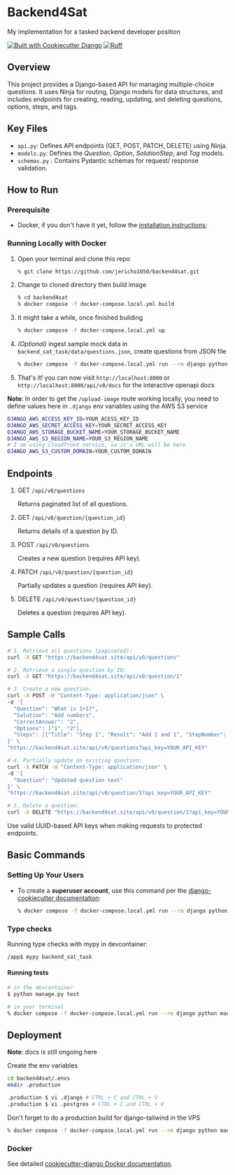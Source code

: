 # Backend4Sat

My implementation for a tasked backend developer position

[![Built with Cookiecutter Django](https://img.shields.io/badge/built%20with-Cookiecutter%20Django-ff69b4.svg?logo=cookiecutter)](https://github.com/cookiecutter/cookiecutter-django/)
[![Ruff](https://img.shields.io/endpoint?url=https://raw.githubusercontent.com/astral-sh/ruff/main/assets/badge/v2.json)](https://github.com/astral-sh/ruff)

## Overview

This project provides a Django-based API for managing multiple-choice questions. It uses Ninja for routing, Django models for data structures, and includes endpoints for creating, reading, updating, and deleting questions, options, steps, and tags.

## Key Files

- `api.py`: Defines API endpoints (GET, POST, PATCH, DELETE) using Ninja.
- `models.py`: Defines the *Question*, *Option*, *SolutionStep*, and *Tag* models.
- `schemas.py` : Contains Pydantic schemas for request/
response validation.

## How to Run

### **Prerequisite**

- Docker, if you don't have it yet, follow the [installation instructions](https://docs.docker.com/get-started/get-docker/#supported-platforms);

### Running Locally with Docker

1. Open your terminal and clone this repo

    ```sh
    % git clone https://github.com/jericho1050/backend4sat.git
    ```

2. Change to cloned directory then build image

   ```bash
   % cd backend4sat 
   % docker compose -f docker-compose.local.yml build
   ```

3. It might take a while, once finished building

   ```bash
   % docker compose -f docker-compose.local.yml up
   ```

4. *(Optional)* ingest sample mock data in `backend_sat_task/data/questions.json`, create questions from JSON file

    ```bash
    % docker compose -f docker-compose.local.yml run --rm django python manage.py ingest_questions
    ```

5. That's it! you can now visit `http://localhost:8000` or `http://localhost:8000/api/v0/docs` for the interactive openapi docs

**Note**: In order to get the `/upload-image` route working locally, you need to define values here in `.django` env variables using the AWS S3 service

```sh
DJANGO_AWS_ACCESS_KEY_ID=YOUR_ACESS_KEY_ID
DJANGO_AWS_SECRET_ACCESS_KEY=YOUR_SECRET_ACCESS_KEY
DJANGO_AWS_STORAGE_BUCKET_NAME=YOUR_STORAGE_BUCKET_NAME
DJANGO_AWS_S3_REGION_NAME=YOUR_S3_REGION_NAME
# I am using cloudfront service, so it's URL will be here
DJANGO_AWS_S3_CUSTOM_DOMAIN=YOUR_CUSTOM_DOMAIN
```

## Endpoints

1. GET `/api/v0/questions`  

   Returns paginated list of all questions.

2. GET `/api/v0/question/{question_id}`  

   Returns details of a question by ID.

3. POST `/api/v0/questions`  

   Creates a new question (requires API key).

4. PATCH `/api/v0/question/{question_id}`  

   Partially updates a question (requires API key).

5. DELETE `/api/v0/question/{question_id}`  

   Deletes a question (requires API key).

## Sample Calls

```bash
# 1. Retrieve all questions (paginated):
curl -X GET "https://backend4sat.site/api/v0/questions"

# 2. Retrieve a single question by ID:
curl -X GET "https://backend4sat.site/api/v0/question/1"

# 3. Create a new question:
curl -X POST -H "Content-Type: application/json" \
-d '{
  "Question": "What is 1+1?",
  "Solution": "Add numbers",
  "CorrectAnswer": "2",
  "Options": ["1", "2"],
  "Steps": [{"Title": "Step 1", "Result": "Add 1 and 1", "StepNumber": 1}]
}' \
"https://backend4sat.site/api/v0/questions?api_key=YOUR_API_KEY"

# 4. Partially update an existing question:
curl -X PATCH -H "Content-Type: application/json" \
-d '{
  "Question": "Updated question text"
}' \
"https://backend4sat.site/api/v0/question/1?api_key=YOUR_API_KEY"

# 5. Delete a question:
curl -X DELETE "https://backend4sat.site/api/v0/question/1?api_key=YOUR_API_KEY"
```

Use valid UUID-based API keys when making requests to protected endpoints.

## Basic Commands

### Setting Up Your Users

- To create a **superuser account**, use this command per the [django-cookiecutter documentation](https://cookiecutter-django.readthedocs.io/en/latest/2-local-development/developing-locally-docker.html#execute-management-commands):

    ```sh
    % docker compose -f docker-compose.local.yml run --rm django python manage.py createsuperuser
    ```

### Type checks

Running type checks with mypy in devcontainer:

```sh
/app$ mypy backend_sat_task
```

#### Running tests

```sh
# in the devcontainer
$ python manage.py test
```

```sh
# in your terminal
% docker compose -f docker-compose.local.yml run --rm django python manage.py test
```

## Deployment

**Note**: docs is still ongoing here

Create the env variables

```sh
cd backend4sat/.envs
mkdir .production
```

```sh
.production $ vi .django # CTRL + C and CTRL + V
.production $ vi .postgres # CTRL + C and CTRL + V
```

Don't forget to do a production build for django-tailwind in the VPS

```sh
% docker compose -f docker-compose.local.yml run --rm django python manage.py tailwind build
```

### Docker

See detailed [cookiecutter-django Docker documentation](https://cookiecutter-django.readthedocs.io/en/latest/3-deployment/deployment-with-docker.html).
